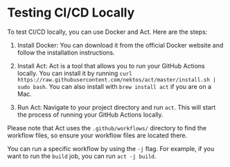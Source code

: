 # Testing CI/CD Locally

To test CI/CD locally, you can use Docker and Act. Here are the steps:

1. Install Docker: You can download it from the official Docker website and follow the installation instructions.

2. Install Act: Act is a tool that allows you to run your GitHub Actions locally. You can install it by running `curl https://raw.githubusercontent.com/nektos/act/master/install.sh | sudo bash`. You can also install with `brew install act` if you are on a Mac.

3. Run Act: Navigate to your project directory and run `act`. This will start the process of running your GitHub Actions locally.

Please note that Act uses the `.github/workflows/` directory to find the workflow files, so ensure your workflow files are located there.

You can run a specific workflow by using the `-j` flag. For example, if you want to run the `build` job, you can run `act -j build`.
